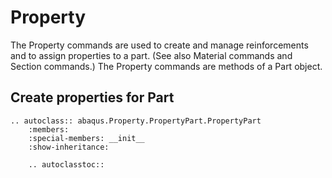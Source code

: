 # Property

The Property commands are used to create and manage reinforcements and to assign properties to a part.
(See also Material commands and Section commands.) The Property commands are methods of a Part object.

## Create properties for Part

```{eval-rst}
.. autoclass:: abaqus.Property.PropertyPart.PropertyPart
    :members:
    :special-members: __init__
    :show-inheritance:

    .. autoclasstoc::
```
